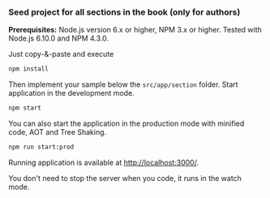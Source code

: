 ### Seed project for all sections in the book (only for authors)

__Prerequisites:__ Node.js version 6.x or higher, NPM 3.x or higher. Tested with Node.js 6.10.0 and NPM 4.3.0.

Just copy-&-paste and execute

```sh
npm install
```

Then implement your sample below the `src/app/section` folder. Start application in the development mode.

```sh
npm start
```

You can also start the application in the production mode with minified code, AOT and Tree Shaking.

```sh
npm run start:prod
```

Running application is available at [http://localhost:3000/](http://localhost:3000/).

You don't need to stop the server when you code, it runs in the watch mode.